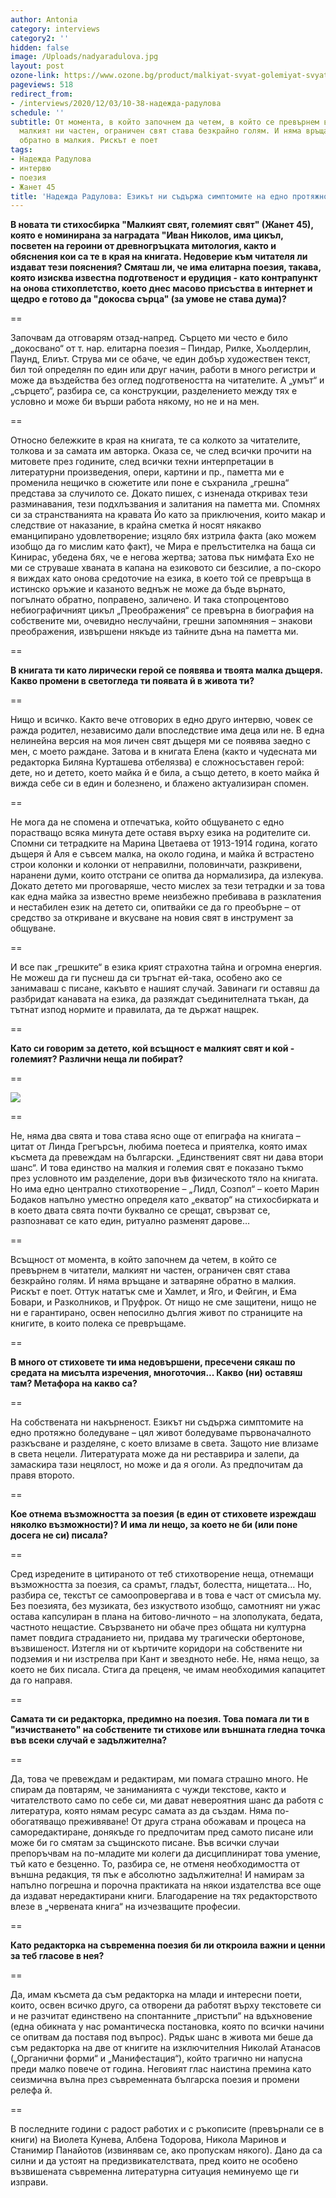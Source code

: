 ```yaml
---
author: Antonia
category: interviews
category2: ''
hidden: false
image: /Uploads/nadyaradulova.jpg
layout: post
ozone-link: https://www.ozone.bg/product/malkiyat-svyat-golemiyat-svyat/
pageviews: 518
redirect_from:
- /interviews/2020/12/03/10-38-надежда-радулова
schedule: ''
subtitle: От момента, в който започнем да четем, в който се превърнем в читатели,
  малкият ни частен, ограничен свят става безкрайно голям. И няма връщане и затваряне
  обратно в малкия. Рискът е поет
tags:
- Надежда Радулова
- интервю
- поезия
- Жанет 45
title: 'Надежда Радулова: Езикът ни съдържа симптомите на едно протяжно боледуване'
---
```


**В новата ти стихосбирка "Малкият свят, големият свят" (Жанет 45), която е номинирана за наградата "Иван Николов, има цикъл, посветен на героини от древногръцката митология, както и обяснения кои са те в края на книгата. Недоверие към читателя ли издават тези пояснения? Смяташ ли, че има елитарна поезия, такава, която изисква известна подготвеност и ерудиция - като контрапункт на онова стихоплетство, което днес масово присъства в интернет и щедро е готово да "докосва сърца" (за умове не става дума)?** 

\==

Започвам да отговарям отзад-напред. Сърцето ми често е било „докосвано“ от т. нар. елитарна поезия – Пиндар, Рилке, Хьолдерлин, Паунд, Елиът. Струва ми се обаче, че един добър художествен текст, бил той определян по един или друг начин, работи в много регистри и може да въздейства без оглед подготвеността на читателите. А „умът“ и „сърцето“, разбира се, са конструкции, разделението между тях е условно и може би върши работа някому, но не и на мен. 

\==

Относно бележките в края на книгата, те са колкото за читателите, толкова и за самата им авторка. Оказа се, че след всички прочити на митовете през годините, след всички техни интерпретации в литературни произведения, опери, картини и пр., паметта ми е променила нещичко в сюжетите или поне е съхранила „грешна“ представа за случилото се. Докато пишех, с изненада откривах тези разминавания, тези подхлъзвания и залитания на паметта ми. Спомнях си за странстванията на кравата Йо като за приключения, които макар и следствие от наказание, в крайна сметка й носят някакво еманципирано удовлетворение; изцяло бях изтрила факта (ако можем изобщо да го мислим като факт), че Мира е прелъстителка на баща си Кинирас, убедена бях, че е негова жертва; затова пък нимфата Ехо не ми се струваше хваната в капана на езиковото си безсилие, а по-скоро я виждах като онова средоточие на езика, в което той се превръща в истинско оръжие и казаното веднъж не може да бъде върнато, погълнато обратно, поправено, заличено. И така стопроцентово небиографичният цикъл „Преображения“ се превърна в биография на собствените ми, очевидно неслучайни, грешни запомняния –  знакови преображения, извършени някъде из тайните дъна на паметта ми. 

\==

**В книгата ти като лирически герой се появява и твоята малка дъщеря. Какво промени в светогледа ти появата й в живота ти?**

\==

Нищо и всичко. Както вече отговорих в едно друго интервю, човек се ражда родител, независимо дали впоследствие има деца или не. В една нелинейна версия на моя личен свят дъщеря ми се появява заедно с мен, с моето раждане. Затова и в книгата Елена (както и чудесната ми редакторка Биляна Курташева отбелязва) е сложносъставен герой: дете, но и детето, което майка й е била, а също детето, в което майка й вижда себе си в един и болезнено, и блажено актуализиран спомен. 

\==

Не мога да не спомена и отпечатъка, който общуването с едно порастващо всяка минута дете оставя върху езика на родителите си. Спомни си тетрадките на Марина Цветаева от 1913-1914 година, когато дъщеря й Аля е съвсем малка, на около година, и майка й встрастено строи колонки и колонки от неправилни, половинчати, разкривени, наранени думи, които отстрани се опитва да нормализира, да излекува. Докато детето ми проговаряше, често мислех за тези тетрадки и за това как една майка за известно време неизбежно пребивава в разклатения и нестабилен език на детето си, опитвайки се да го преобърне – от средство за откриване и вкусване на новия свят в инструмент за общуване. 

\==

И все пак „грешките“ в езика крият страхотна тайна и огромна енергия. Не можеш да ги пуснеш да си тръгнат ей-така, особено ако се занимаваш с писане, какъвто е нашият случай. Завинаги ги оставяш да разбридат канавата на езика, да разяждат съединителната тъкан, да тътнат изпод нормите и правилата, да те държат нащрек. 

\==

**Като си говорим за детето, кой всъщност е малкият свят и кой - големият? Различни неща ли побират?**

\==

![](/Uploads/malkiyatsvyat.jpg)

\==

Не, няма два свята и това става ясно още от епиграфа на книгата – цитат от Линда Грегърсън, любима поетеса и приятелка, която имах късмета да превеждам на български. „Единственият свят ни дава втори шанс“. И това единство на малкия и големия свят е показано тъкмо през условното им разделение, дори във физическото тяло на книгата. Но има едно централно стихотворение – „Лидл, Созпол“ – което Марин Бодаков напълно уместно определя като „екватор“ на стихосбирката и в което двата свята почти буквално се срещат, свързват се, разпознават се като един, ритуално разменят дарове…

\==

Всъщност от момента, в който започнем да четем, в който се превърнем в читатели, малкият ни частен, ограничен свят става безкрайно голям. И няма връщане и затваряне обратно в малкия. Рискът е поет. Оттук нататък сме и Хамлет, и Яго, и Фейгин, и Ема Бовари, и Разколников, и Пруфрок. От нищо не сме защитени, нищо не ни е гарантирано, освен непосилно дългия живот по страниците на книгите, в които полека се превръщаме. 

\==

**В много от стиховете ти има недовършени, пресечени сякаш по средата на мисълта изречения, многоточия... Какво (ни) оставяш там? Метафора на какво са?**

\==

На собствената ни накърненост. Езикът ни съдържа симптомите на едно протяжно боледуване – цял живот боледуваме първоначалното разкъсване и разделяне, с което влизаме в света. Защото ние влизаме в света нецели. Литературата може да ни реставрира и залепи, да замаскира тази нецялост, но може и да я оголи. Аз предпочитам да правя второто. 

\==

**Кое отнема възможността за поезия (в един от стиховете изреждаш няколко възможности)? И има ли нещо, за което не би (или поне досега не си) писала?**

\==

Сред изредените в цитираното от теб стихотворение неща, отнемащи възможността за поезия, са срамът, гладът, болестта, нищетата…  Но, разбира се, текстът се самоопровергава и в това е част от смисъла му. Без поезията, без музиката, без изкуството изобщо, самотният ни ужас остава капсулиран в плана на битово-личното – на злополуката, бедата, частното нещастие. Свързването ни обаче през общата ни културна памет повдига страданието ни, придава му трагически обертонове, възвишеност. Изтегля ни от къртичите коридори на собствените ни подземия и ни изстрелва при Кант и звездното небе. Не, няма нещо, за което не бих писала. Стига да преценя, че имам необходимия капацитет да го направя.

\==

**Самата ти си редакторка, предимно на поезия. Това помага ли ти в "изчистването" на собствените ти стихове или външната гледна точка във всеки случай е задължителна?**

\==

Да, това че превеждам и редактирам, ми помага страшно много. Не спирам да повтарям, че заниманията с чужди текстове, както и читателството само по себе си, ми дават невероятния шанс да работя с литература, която нямам ресурс самата аз да създам. Няма по-обогатяващо преживяване! От друга страна обожавам и процеса на саморедактиране, донякъде го предпочитам пред самото писане или може би го смятам за същинското писане. Във всички случаи препоръчвам на по-младите ми колеги да дисциплинират това умение, тъй като е безценно. То, разбира се, не отменя необходимостта от външна редакция, тя пък е абсолютно задължителна! И намирам за напълно погрешна и порочна практиката на някои издателства все още да издават нередактирани книги. Благодарение на тях редакторството влезе в „червената книга“ на изчезващите професии. 

\==

**Като редакторка на съвременна поезия би ли откроила важни и ценни за теб гласове в нея?**

\==

Да, имам късмета да съм редакторка на млади и интересни поети, които, освен всичко друго, са отворени да работят върху текстовете си и не разчитат единствено на спонтанните „пристъпи“ на вдъхновение (една обикната у нас романтическа постановка, която по всички начини се опитвам да поставя под въпрос). Рядък шанс в живота ми беше да съм редакторка на две от книгите на изключителния Николай Атанасов („Органични форми“ и „Манифестация“), който трагично ни напусна преди малко повече от година. Неговият глас наистина премина като сеизмична вълна през съвременната българска поезия и промени релефа й. 

\==

В последните години с радост работих и с ръкописите (превърнали се в книги) на Виолета Кунева, Албена Тодорова, Никола Маринов и Станимир Панайотов (извинявам се, ако пропускам някого). Дано да са силни и да устоят на предизвикателствата, пред които не особено възвишената съвременна литературна ситуация неминуемо ще ги изправи.